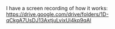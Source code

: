 I have a screen recording of how it works:
https://drive.google.com/drive/folders/1D-qCkgA7UsDJ13AxtjuLvixUi4kp9qAl
